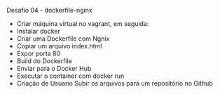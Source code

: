Desafio 04 - dockerfile-nginx

- Criar máquina virtual no vagrant, em seguida:
- Instalar docker
- Criar uma Dockerfile com Ngnix
- Copiar um arquivo index.html
- Expor porta 80
- Build do Dockerfile
- Enviar para o Docker Hub
- Executar o container com docker run
- Criação de Usuario 
Subir os arquivos para um repositório no Github
